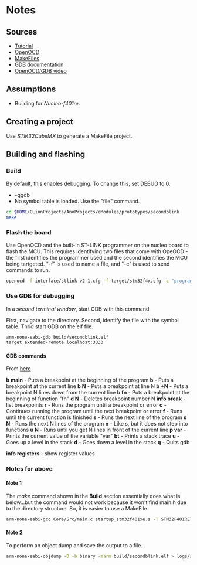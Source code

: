 # Notes

## Sources

- [Tutorial](https://kleinembedded.com/stm32-without-cubeide-part-1-the-bare-necessities/)
- [OpenOCD](https://openocd.org/doc/html/General-Commands.html)
- [MakeFiles](https://makefiletutorial.com)
- [GDB documentation](http://www.gnu.org/software/gdb/documentation/)
- [OpenOCD/GDB video](https://youtu.be/_1u7IOnivnM?si=yJdMDhAKt9oFQ0SB)

## Assumptions

- Building for _Nucleo-f401re_.

## Creating a project

Use _STM32CubeMX_ to generate a MakeFile project.

## Building and flashing

### Build

By default, this enables debugging. To change this, set DEBUG to 0.

* -ggdb
* No symbol table is loaded. Use the "file" command.

```zsh
cd $HOME/CLionProjects/AnoProjects/eModules/prototypes/secondblink
make
```

### Flash the board

Use OpenOCD and the built-in ST-LINK programmer on the nucleo board to flash the MCU. This requires identifying two files that come with OpeOCD - the first identifies the programmer used and the second identifies the MCU being tartgeted. "-f" is used to name a file, and "-c" is used to send commands to run.

```zsh
openocd -f interface/stlink-v2-1.cfg -f target/stm32f4x.cfg -c "program build/secondblink.elf verify reset"
```

### Use GDB for debugging

In a _second terminal window_, start GDB with this command.

First, navigate to the directory. Second, identify the file with the symbol table. Thrid start GDB on the elf file.

```zsh
arm-none-eabi-gdb build/secondblink.elf
target extended-remote localhost:3333
```

#### GDB commands

From [here](https://www.tutorialspoint.com/gnu_debugger/gdb_commands.htm)

__b main__ - Puts a breakpoint at the beginning of the program
__b__ - Puts a breakpoint at the current line
__b N__ - Puts a breakpoint at line N
__b +N__ - Puts a breakpoint N lines down from the current line
__b fn__ - Puts a breakpoint at the beginning of function "fn"
__d N__ - Deletes breakpoint number N
__info break__ - list breakpoints
__r__ - Runs the program until a breakpoint or error
__c__ - Continues running the program until the next breakpoint or error
__f__ - Runs until the current function is finished
__s__ - Runs the next line of the program
__s N__ - Runs the next N lines of the program
__n__ - Like s, but it does not step into functions
__u N__ - Runs until you get N lines in front of the current line
__p var__ - Prints the current value of the variable "var"
__bt__ - Prints a stack trace
__u__ - Goes up a level in the stack
__d__ - Goes down a level in the stack
__q__ - Quits gdb

__info registers__ - show register values


### Notes for above

#### Note 1

The _make_ command shown in the __Build__ section essentially does what is below...but the command would not work because it won't find main.h due to the directory structure. So, it is easier to use a MakeFile.

```zsh
arm-none-eabi-gcc Core/Src/main.c startup_stm32f401xe.s -T STM32F401RETx_FLASH.ld -o secondblink.elf -mcpu=cortex-m4 -mthumb -nostdlib
```

#### Note 2

To perform an object dump and save the output to a file.

```zsh
arm-none-eabi-objdump -D -b binary -marm build/secondblink.elf > logs/secondblink
```

